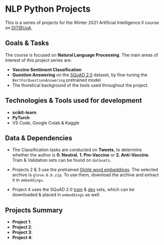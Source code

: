 # NLP Python Projects
This is a series of projects for the Winter 2021 Artificial Intelligence II course on [DIT@UoA](https://www.di.uoa.gr/en).

## Goals & Tasks
The course is focused on **Natural Language Processing**. The main areas of interest of this project series are:
- **Vaccine Sentiment Classification**
- **Question Answering** on the [SQuAD 2.0](https://rajpurkar.github.io/SQuAD-explorer/) dataset, by fine-tuning the `BertForQuestionAnswering` pretrained model
- The thoretical background of the tools used throughout the project.

## Technologies & Tools used for development
- **scikit-learn**
- **PyTorch**
- VS Code, Google Colab & Kaggle

## Data & Dependencies
- The Classification tasks are conducted on **Tweets**, to determine whether the author is **0. Neutral**, **1. Pro-Vaccine** or **2. Anti-Vaccine**. Train & Validation sets can be found on `datasets`.

- Projects 2 & 3 use the pretrained [GloVe word embeddings](https://nlp.stanford.edu/projects/glove/). The selected archive is `glove.6.b.zip`. To use them, download the archive and extract it in `embeddings`.

- Project 4 uses the SQuAD 2.0 [train](https://rajpurkar.github.io/SQuAD-explorer/dataset/train-v2.0.json) & [dev](https://rajpurkar.github.io/SQuAD-explorer/dataset/dev-v2.0.json) sets, which can be downloaded & placed in `embeddings` as well.

## Projects Summary
- **Project 1**:
- **Project 2**:
- **Project 3**:
- **Project 4**:
